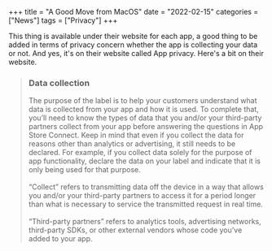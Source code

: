 +++
title = "A Good Move from MacOS"
date = "2022-02-15"
categories = ["News"]
tags = ["Privacy"]
+++

This thing is available under their website for each app, a good thing to be added in terms of privacy concern whether the app is collecting your data or not. And yes, it's on their website called App privacy. Here's a bit on their website.

> ### Data collection
> The purpose of the label is to help your customers understand what data is collected from your app and how it is used. To complete that, you’ll need to know the types of data that you and/or your third-party partners collect from your app before answering the questions in App Store Connect. Keep in mind that even if you collect the data for reasons other than analytics or advertising, it still needs to be declared. For example, if you collect data solely for the purpose of app functionality, declare the data on your label and indicate that it is only being used for that purpose. <br /> <br />
“Collect” refers to transmitting data off the device in a way that allows you and/or your third-party partners to access it for a period longer than what is necessary to service the transmitted request in real time. <br /><br />
“Third-party partners” refers to analytics tools, advertising networks, third-party SDKs, or other external vendors whose code you’ve added to your app.


